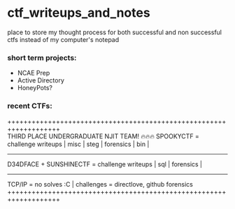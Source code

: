 # ctf_writeups_and_notes #
place to store my thought process for both successful and non successful ctfs instead of my computer's notepad <br>

### __short term projects:__ ###
* NCAE Prep
* Active Directory
* HoneyPots?
### __recent CTFs:__ ###

+++++++++++++++++++++++++++++++++++++++++++++++++++++++++++++++++++<br>
          THIRD PLACE UNDERGRADUATE NJIT TEAM! 🔥🔥🔥
SPOOKYCTF   = challenge writeups | misc | steg | forensics | bin  |  
___________________________________________________________________
D34DFACE + SUNSHINECTF = challenge writeups |  sql  |  forensics  |
___________________________________________________________________
TCP/IP   = no solves :C | challenges = directlove, github forensics
+++++++++++++++++++++++++++++++++++++++++++++++++++++++++++++++++++<br>
